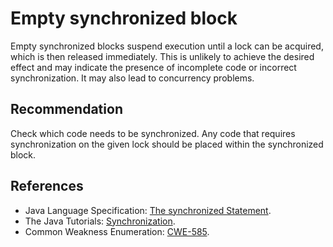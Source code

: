 # Empty synchronized block
Empty synchronized blocks suspend execution until a lock can be acquired, which is then released immediately. This is unlikely to achieve the desired effect and may indicate the presence of incomplete code or incorrect synchronization. It may also lead to concurrency problems.


## Recommendation
Check which code needs to be synchronized. Any code that requires synchronization on the given lock should be placed within the synchronized block.


## References
* Java Language Specification: [The synchronized Statement](https://docs.oracle.com/javase/specs/jls/se11/html/jls-14.html#jls-14.19).
* The Java Tutorials: [Synchronization](https://docs.oracle.com/javase/tutorial/essential/concurrency/sync.html).
* Common Weakness Enumeration: [CWE-585](https://cwe.mitre.org/data/definitions/585.html).
